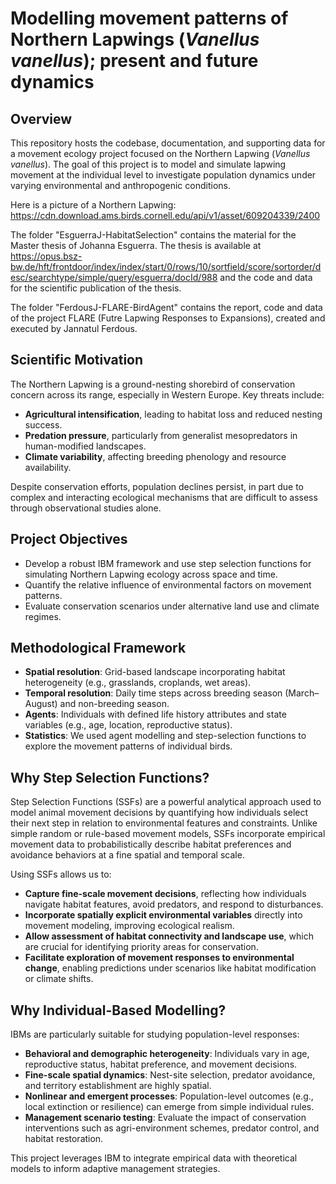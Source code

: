 # Modelling movement patterns of Northern Lapwings (_Vanellus vanellus_); present and future dynamics

## Overview

This repository hosts the codebase, documentation, and supporting data for a movement ecology project focused on the Northern Lapwing (_Vanellus vanellus_). The goal of this project is to model and simulate lapwing movement at the individual level to investigate population dynamics under varying environmental and anthropogenic conditions.

Here is a picture of a Northern Lapwing: https://cdn.download.ams.birds.cornell.edu/api/v1/asset/609204339/2400

The folder "EsguerraJ-HabitatSelection" contains the material for the Master thesis of Johanna Esguerra. The thesis is available at https://opus.bsz-bw.de/hft/frontdoor/index/index/start/0/rows/10/sortfield/score/sortorder/desc/searchtype/simple/query/esguerra/docId/988 and the code and data for the scientific publication of the thesis.

The folder "FerdousJ-FLARE-BirdAgent" contains the report, code and data of the project FLARE (Futre Lapwing Responses to Expansions), created and executed by Jannatul Ferdous. 


## Scientific Motivation

The Northern Lapwing is a ground-nesting shorebird of conservation concern across its range, especially in Western Europe. Key threats include:

- **Agricultural intensification**, leading to habitat loss and reduced nesting success.
- **Predation pressure**, particularly from generalist mesopredators in human-modified landscapes.
- **Climate variability**, affecting breeding phenology and resource availability.

Despite conservation efforts, population declines persist, in part due to complex and interacting ecological mechanisms that are difficult to assess through observational studies alone. 

## Project Objectives

- Develop a robust IBM framework and use step selection functions for simulating Northern Lapwing ecology across space and time.
- Quantify the relative influence of environmental factors on movement patterns.
- Evaluate conservation scenarios under alternative land use and climate regimes.

## Methodological Framework

- **Spatial resolution**: Grid-based landscape incorporating habitat heterogeneity (e.g., grasslands, croplands, wet areas).
- **Temporal resolution**: Daily time steps across breeding season (March–August) and non-breeding season.
- **Agents**: Individuals with defined life history attributes and state variables (e.g., age, location, reproductive status).
- **Statistics**: We used agent modelling and step-selection functions to explore the movement patterns of individual birds.

## Why Step Selection Functions?

Step Selection Functions (SSFs) are a powerful analytical approach used to model animal movement decisions by quantifying how individuals select their next step in relation to environmental features and constraints. Unlike simple random or rule-based movement models, SSFs incorporate empirical movement data to probabilistically describe habitat preferences and avoidance behaviors at a fine spatial and temporal scale.

Using SSFs allows us to:

- **Capture fine-scale movement decisions**, reflecting how individuals navigate habitat features, avoid predators, and respond to disturbances.
- **Incorporate spatially explicit environmental variables** directly into movement modeling, improving ecological realism.
- **Allow assessment of habitat connectivity and landscape use**, which are crucial for identifying priority areas for conservation.
- **Facilitate exploration of movement responses to environmental change**, enabling predictions under scenarios like habitat modification or climate shifts.

## Why Individual-Based Modelling?

IBMs are particularly suitable for studying population-level responses:

- **Behavioral and demographic heterogeneity**: Individuals vary in age, reproductive status, habitat preference, and movement decisions.
- **Fine-scale spatial dynamics**: Nest-site selection, predator avoidance, and territory establishment are highly spatial.
- **Nonlinear and emergent processes**: Population-level outcomes (e.g., local extinction or resilience) can emerge from simple individual rules.
- **Management scenario testing**: Evaluate the impact of conservation interventions such as agri-environment schemes, predator control, and habitat restoration.

This project leverages IBM to integrate empirical data with theoretical models to inform adaptive management strategies.
